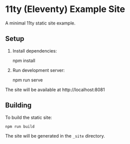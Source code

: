 # 11ty (Eleventy) Example Site

A minimal 11ty static site example.

## Setup

1. Install dependencies:

    npm install

2. Run development server:

    npm run serve

The site will be available at http://localhost:8081

## Building

To build the static site:

    npm run build

The site will be generated in the `_site` directory.
